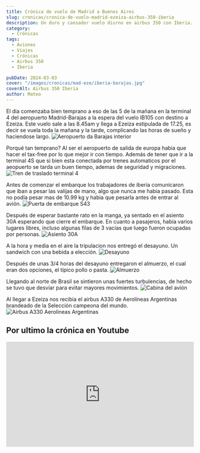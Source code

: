 ```yaml
---
title: Crónica de vuelo de Madrid a Buenos Aires
slug: cronicas/cronica-de-vuelo-madrid-ezeiza-airbus-350-iberia
description: Un duro y cansador vuelo diurno en airbus 350 con Iberia.
category:
  - Crónicas
tags: 
  - Aviones
  - Viajes
  - Crónicas
  - Airbus 350
  - Iberia

pubDate: 2024-03-03
cover: "/images/cronicas/mad-eze/iberia-barajas.jpg"
coverAlt: Airbus 350 Iberia
author: Mateo
---
```


El dia comenzaba bien temprano a eso de las 5 de la mañana en la terminal 4 del aeropuerto Madrid-Barajas a la espera del vuelo IB105 con destino a Ezeiza. Este vuelo sale a las 8.45am y llega a Ezeiza estipulada de 17.25, es decir se vuela toda la mañana y la tarde, complicando las horas de sueño y haciendose largo.
<img src="/images/cronicas/mad-eze/aeropuerto-barajas.jpg" alt="Aeropuerto da Barajas interior">

Porqué tan temprano? Al ser el aeropuerto de salida de europa habia que hacer el tax-free por lo que mejor ir con tiempo. Además de tener que ir a la terminal 4S que si bien esta conectada por trenes automaticos por el aeopuerto se tarda un buen tiempo, ademas de seguridad y migraciones.
<img src="/images/cronicas/mad-eze/traslado-terminal-4s.jpg" alt="Tren de traslado terminal 4">

Antes de comenzar el embarque los trabajadores de iberia comunicaron que iban a pesar las valijas de mano, algo que nunca me habia pasado. Esta no podía pesar mas de 10.99 kg y habia que pesarla antes de entrar al avión.
<img src="/images/cronicas/mad-eze/puerta-de-embarque.jpg" alt="Puerta de embarque S43">

Después de esperar bastante rato en la manga, ya sentado en el asiento 30A esperando que cierre el embarque. En cuanto a pasajeros, había varios lugares libres, incluso algunas filas de 3 vacías que luego fueron ocupadas por personas.
<img src="/images/cronicas/mad-eze/asiento-30a.jpg" alt="Asiento 30A">

A la hora y media en el aire la tripulacion nos entregó el desayuno. Un sandwich con una bebida a elección.
<img src="/images/cronicas/mad-eze/desayuno.jpg" alt="Desayuno">

Después de unas 3/4 horas del desayuno entregaron el almuerzo, el cual eran dos opciones, el típico pollo o pasta.
<img src="/images/cronicas/mad-eze/almuerzo.jpg" alt="Almuerzo">

Llegando al norte de Brasil se sintieron unas fuertes turbulencias, de hecho se tuvo que desvíar para evitar mayores movimientos.
<img src="/images/cronicas/mad-eze/cabina.jpg" alt="Cabina del avión">

Al llegar a Ezeiza nos recibia el airbus A330 de Aerolíneas Argentinas brandeado de la Selección campeona del mundo.
<img src="/images/cronicas/mad-eze/avion-ar.jpg" alt="Airbus A330 Aerolineas Argentinas">

## Por ultimo la crónica en Youtube
<div style="position: relative; padding-bottom: 56.25%; height: 0; overflow: hidden; max-width: 100%;">
  <iframe src="https://www.youtube.com/embed/0S5VoBUg0QA" title="VUELO DE MADRID A BUENOS AIRES MAD-EZE CON IBERIA" frameborder="0" allow="accelerometer; autoplay; clipboard-write; encrypted-media; gyroscope; picture-in-picture; web-share" referrerpolicy="strict-origin-when-cross-origin" allowfullscreen style="position: absolute; top: 0; left: 0; width: 100%; height: 100%;"></iframe>
</div>
